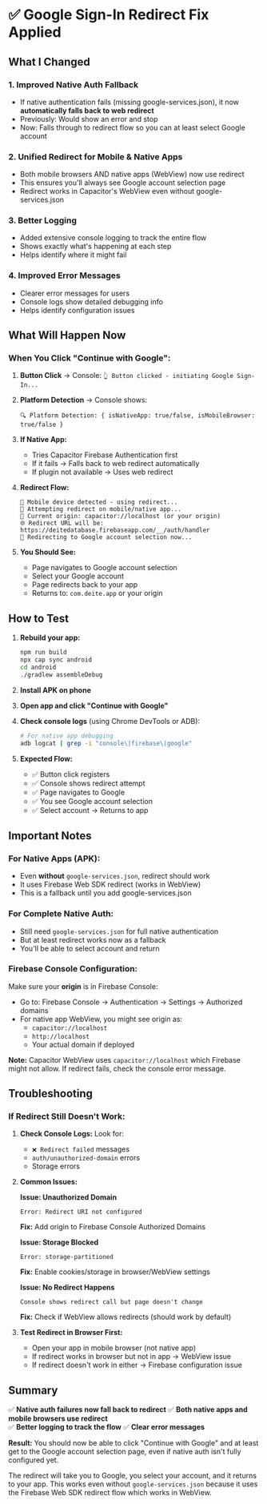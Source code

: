 # ✅ Google Sign-In Redirect Fix Applied

## What I Changed

### 1. **Improved Native Auth Fallback**
- If native authentication fails (missing google-services.json), it now **automatically falls back to web redirect**
- Previously: Would show an error and stop
- Now: Falls through to redirect flow so you can at least select Google account

### 2. **Unified Redirect for Mobile & Native Apps**
- Both mobile browsers AND native apps (WebView) now use redirect
- This ensures you'll always see Google account selection page
- Redirect works in Capacitor's WebView even without google-services.json

### 3. **Better Logging**
- Added extensive console logging to track the entire flow
- Shows exactly what's happening at each step
- Helps identify where it might fail

### 4. **Improved Error Messages**
- Clearer error messages for users
- Console logs show detailed debugging info
- Helps identify configuration issues

## What Will Happen Now

### When You Click "Continue with Google":

1. **Button Click** → Console: `👆 Button clicked - initiating Google Sign-In...`

2. **Platform Detection** → Console shows:
   ```
   🔍 Platform Detection: { isNativeApp: true/false, isMobileBrowser: true/false }
   ```

3. **If Native App:**
   - Tries Capacitor Firebase Authentication first
   - If it fails → Falls back to web redirect automatically
   - If plugin not available → Uses web redirect

4. **Redirect Flow:**
   ```
   📱 Mobile device detected - using redirect...
   🔄 Attempting redirect on mobile/native app...
   📍 Current origin: capacitor://localhost (or your origin)
   🌐 Redirect URL will be: https://deitedatabase.firebaseapp.com/__/auth/handler
   📱 Redirecting to Google account selection now...
   ```

5. **You Should See:**
   - Page navigates to Google account selection
   - Select your Google account
   - Page redirects back to your app
   - Returns to: `com.deite.app` or your origin

## How to Test

1. **Rebuild your app:**
   ```bash
   npm run build
   npx cap sync android
   cd android
   ./gradlew assembleDebug
   ```

2. **Install APK on phone**

3. **Open app and click "Continue with Google"**

4. **Check console logs** (using Chrome DevTools or ADB):
   ```bash
   # For native app debugging
   adb logcat | grep -i "console\|firebase\|google"
   ```

5. **Expected Flow:**
   - ✅ Button click registers
   - ✅ Console shows redirect attempt
   - ✅ Page navigates to Google
   - ✅ You see Google account selection
   - ✅ Select account → Returns to app

## Important Notes

### For Native Apps (APK):
- Even **without** `google-services.json`, redirect should work
- It uses Firebase Web SDK redirect (works in WebView)
- This is a fallback until you add google-services.json

### For Complete Native Auth:
- Still need `google-services.json` for full native authentication
- But at least redirect works now as a fallback
- You'll be able to select account and return

### Firebase Console Configuration:
Make sure your **origin** is in Firebase Console:
- Go to: Firebase Console → Authentication → Settings → Authorized domains
- For native app WebView, you might see origin as:
  - `capacitor://localhost` 
  - `http://localhost`
  - Your actual domain if deployed
  
**Note:** Capacitor WebView uses `capacitor://localhost` which Firebase might not allow. If redirect fails, check the console error message.

## Troubleshooting

### If Redirect Still Doesn't Work:

1. **Check Console Logs:**
   Look for:
   - `❌ Redirect failed` messages
   - `auth/unauthorized-domain` errors
   - Storage errors

2. **Common Issues:**

   **Issue: Unauthorized Domain**
   ```
   Error: Redirect URI not configured
   ```
   **Fix:** Add origin to Firebase Console Authorized Domains
   
   **Issue: Storage Blocked**
   ```
   Error: storage-partitioned
   ```
   **Fix:** Enable cookies/storage in browser/WebView settings
   
   **Issue: No Redirect Happens**
   ```
   Console shows redirect call but page doesn't change
   ```
   **Fix:** Check if WebView allows redirects (should work by default)

3. **Test Redirect in Browser First:**
   - Open your app in mobile browser (not native app)
   - If redirect works in browser but not in app → WebView issue
   - If redirect doesn't work in either → Firebase configuration issue

## Summary

✅ **Native auth failures now fall back to redirect**
✅ **Both native apps and mobile browsers use redirect**  
✅ **Better logging to track the flow**
✅ **Clear error messages**

**Result:** You should now be able to click "Continue with Google" and at least get to the Google account selection page, even if native auth isn't fully configured yet.

The redirect will take you to Google, you select your account, and it returns to your app. This works even without `google-services.json` because it uses the Firebase Web SDK redirect flow which works in WebView.

